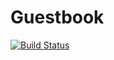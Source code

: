 Guestbook
===========

[![Build Status](https://travis-ci.org/dvalfrid/guestbook.svg?branch=master)](https://travis-ci.org/dvalfrid/guestbook)

